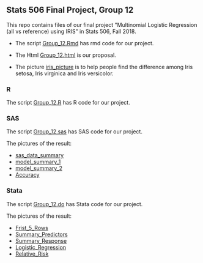 ## Stats 506 Final Project, Group 12

This repo contains files of our final project "Multinomial Logistic Regression (all vs reference) using IRIS" in Stats 506, Fall 2018.

  - The script [Group_12.Rmd](./Group_12.Rmd) has rmd code for our project.

  - The Html [Group_12.html](./Group_12.html) is our proposal.

  - The picture [iris_picture](./iris_picture.png) is to help people find the difference among Iris setosa, Iris virginica and Iris versicolor.

### R

The script [Group_12.R](./R/Group_12.R) has R code for our project. 

### SAS

The script [Group_12.sas](./SAS/Group_12.sas) has SAS code for our project. 

The pictures of the result:
  - [sas_data_summary](./SAS/sas_data_summary.PNG)
  - [model_summary_1](./SAS/model_summary_1.PNG)
  - [model_summary_2](./SAS/model_summary_2.PNG)
  - [Accuracy](./SAS/Accuracy.PNG)

### Stata

The script [Group_12.do](./Stata/Group_12.do) has Stata code for our project. 

The pictures of the result:
  - [Frist_5_Rows](./Stata/Frist_5_Rows.png)
  - [Summary_Predictors](./Stata/Summary_Predictors.png)
  - [Summary_Response](./Stata/Summary_Response.png)
  - [Logistic_Regression](./Stata/Logistic_Regression.png)
  - [Relative_Risk](./Stata/Relative_Risk.png)
